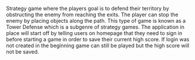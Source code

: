 Strategy game where the players goal is to defend their territory by obstructing the enemy from reaching the exits. The player can stop the enemy by placing objects along the path. This type of game is known as a Tower Defense which is a subgenre of strategy games. The application in place will start off by telling users on homepage that they need to sign in before starting a game in order to save their current high score. If login was not created in the beginning game can still be played but the high score will not be saved. 